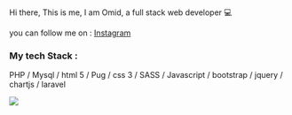Hi there, This is me, I am Omid, a full stack web developer 💻

you can follow me on  : [Instagram](https://instagram.com/0m1d_m0usav1) 
<!-- [![Whatsapp](https://img.shields.io/badge/Whatsapp-%23E4405F.svg?logo=Whatsapp&logoColor=white)](https://api.whatsapp.com/send?phone=+989932195530&text=)  -->



###  My tech Stack :
PHP / Mysql / html 5 / Pug / css 3 / SASS / Javascript / bootstrap / jquery / chartjs / laravel


<!-- ![](https://github-readme-stats.vercel.app/api?username=omidmousavi&theme=github_dark&hide_border=true&include_all_commits=true&count_private=true)<br/> -->
 ![](https://github-readme-streak-stats.herokuapp.com/?user=omidmousavi&theme=prussian&hide_border=true)<br/>
<!-- ![](https://github-readme-stats.vercel.app/api/top-langs/?username=omidmousavi&theme=prussian&hide_border=true&include_all_commits=false&count_private=true&layout=compact) -->
